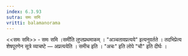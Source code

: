 ```yaml
---
index: 6.3.93
sutra: समः समि
vritti: balamanorama
---
```


<<समः समि>> - समः समि ।समी॑ति लुप्तप्रथमाकम् । "अञ्चतावप्रत्यये" इत्यनुवर्तते । तदभिप्रेत्य शेषपूरणेन सूत्रे व्याचष्टे — अप्रत्ययेति । समीच इति । "अचः" इति लोपे "चौ" इति दीर्घः ।